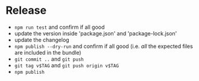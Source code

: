 # Release

- `npm run test` and confirm if all good
- update the version inside 'package.json' and 'package-lock.json'
- update the changelog
- `npm publish --dry-run` and confirm if all good (i.e. _all_ the expected
  files are included in the bundle)
- `git commit ..` and `git push`
- `git tag v$TAG` and `git push origin v$TAG`
- `npm publish`

